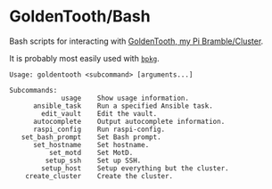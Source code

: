 # GoldenTooth/Bash

Bash scripts for interacting with [GoldenTooth, my Pi Bramble/Cluster](https://github.com/goldentooth/).

It is probably most easily used with [`bpkg`](https://github.com/bpkg/bpkg).

```
Usage: goldentooth <subcommand> [arguments...]

Subcommands: 
             usage    Show usage information.
      ansible_task    Run a specified Ansible task.
        edit_vault    Edit the vault.
      autocomplete    Output autocomplete information.
      raspi_config    Run raspi-config.
   set_bash_prompt    Set Bash prompt.
      set_hostname    Set hostname.
          set_motd    Set MotD.
         setup_ssh    Set up SSH.
        setup_host    Setup everything but the cluster.
    create_cluster    Create the cluster.
```